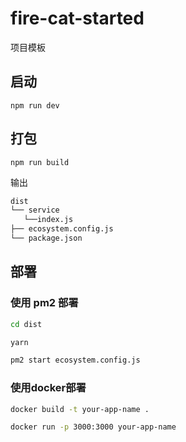 # fire-cat-started
项目模板

## 启动
`npm run dev`

## 打包

`npm run build`

输出

```bash
dist
└── service
   └──index.js
├── ecosystem.config.js
└── package.json
```
## 部署

### 使用 pm2 部署

```bash
cd dist

yarn

pm2 start ecosystem.config.js
```

### 使用docker部署

```bash
docker build -t your-app-name .

docker run -p 3000:3000 your-app-name
```